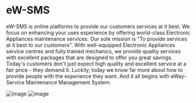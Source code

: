 # eW-SMS


eW-SMS is online platforms to provide our customers services at it best. We focus on enhancing your uses experience by offering world-class Electronic Appliances maintenance services. Our sole mission is "To provide services at it best to our customers". With well-equipped Electronic Appliances service centres and fully trained mechanics, we provide quality services with excellent packages that are designed to offer you great savings.
Today's customers don't just expect high quality and excellent service at a fair price - they demand it. Luckily, today we know far more about how to provide people with the experience they want. And it all begins with eWay-Service Maintenance Management System.

![image](https://user-images.githubusercontent.com/70771224/131649869-0ec6347f-933f-4741-bddd-bc1f54479a61.png)
![image](https://user-images.githubusercontent.com/70771224/131650614-7edbcd5e-8881-4657-87ce-1215f8407c51.png)

